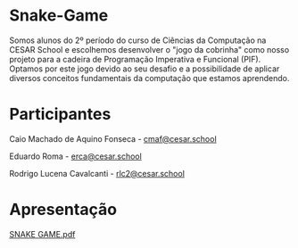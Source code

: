 # Snake-Game
Somos alunos do 2º período do curso de Ciências da Computação na CESAR School e escolhemos desenvolver o "jogo da cobrinha" como nosso projeto para a cadeira de Programação Imperativa e Funcional (PIF). Optamos por este jogo devido ao seu desafio e a possibilidade de aplicar diversos conceitos fundamentais da computação que estamos aprendendo.
# Participantes
Caio Machado de Aquino Fonseca - cmaf@cesar.school

Eduardo Roma - erca@cesar.school

Rodrigo Lucena Cavalcanti - rlc2@cesar.school
# Apresentação
[SNAKE GAME.pdf](https://github.com/rodlucenac/Snake-Game/files/15477237/SNAKE.GAME.ENTREGA.2.pdf)
